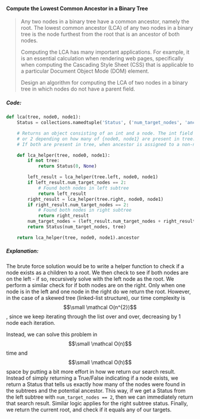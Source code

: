 #### Compute the Lowest Common Ancestor in a Binary Tree

> Any two nodes in a binary tree have a common ancestor, namely the root. The lowest common ancestor \(LCA\) of any two nodes in a binary tree is the node furthest from the root that is an ancestor of both nodes. 
>
> Computing the LCA has many important applications. For example, it is an essential calculation when rendering web pages, specifically when computing the Cascading Style Sheet \(CSS\) that is applicable to a particular Document Object Mode \(DOM\) element. 
>
> Design an algorithm for computing the LCA of two nodes in a binary tree in which nodes do not have a parent field.

##### Code:

```py
def lca(tree, node0, node1):
    Status = collections.namedtuple('Status', ('num_target_nodes', 'ancestor'))

    # Returns an object consisting of an int and a node. The int field is 0, 1,
    # or 2 depending on how many of {node0, node1} are present in tree.
    # If both are present in tree, when ancestor is assigned to a non-null value, it is the lca

    def lca_helper(tree, node0, node1):
        if not tree:
            return Status(0, None)

        left_result = lca_helper(tree.left, node0, node1)
        if left_result.num_target_nodes == 2:
            # Found both nodes in left subtree
            return left_result
        right_result = lca_helper(tree.right, node0, node1)
        if right_result.num_target_nodes == 2:
            # Found both nodes in right subtree
            return right_result
        num_target_nodes = (left_result.num_target_nodes + right_result.num_target_nodes + (node0, node1).count(tree))
        return Status(num_target_nodes, tree)

    return lca_helper(tree, node0, node1).ancestor
```

##### Explanation:

The brute force solution would be to write a helper function to check if a node exists as a children to a root. We then check to see if both nodes are on the left - if so, recursively solve with the left node as the root. We perform a similar check for if both nodes are on the right. Only when one node is in the left and one node in the right do we return the root. However, in the case of a skewed tree \(linked-list structure\), our time complexity is $$\small \mathcal O(n^{2})$$, since we keep iterating through the list over and over, decreasing by 1 node each iteration. 

Instead, we can solve this problem in $$\small \mathcal O(n)$$ time and $$\small \mathcal O(h)$$ space by putting a bit more effort in how we return our search result. Instead of simply returning a True/False indicating if a node exists, we return a Status that tells us exactly how many of the nodes were found in the subtrees and the potential ancestor. This way, if we get a Status from the left subtree with `num_target_nodes == 2`, then we can immediately return that search result. Similar logic applies for the right subtree status. Finally, we return the current root, and check if it equals any of our targets.



